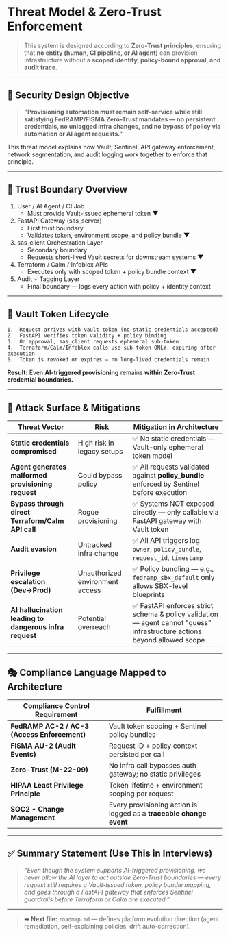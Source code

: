 # Threat Model & Zero-Trust Enforcement

> This system is designed according to **Zero-Trust principles**, ensuring that **no entity (human, CI pipeline, or AI agent)** can provision infrastructure without a **scoped identity, policy-bound approval, and audit trace**.

---

## 🎯 Security Design Objective

> **"Provisioning automation must remain self-service while still satisfying FedRAMP/FISMA Zero-Trust mandates — no persistent credentials, no unlogged infra changes, and no bypass of policy via automation or AI agent requests."**

This threat model explains how Vault, Sentinel, API gateway enforcement, network segmentation, and audit logging work together to enforce that principle.

---

## 🧭 Trust Boundary Overview

1. User / AI Agent / CI Job
   - Must provide Vault-issued ephemeral token
▼
2. FastAPI Gateway (sas_server)
	-	First trust boundary
	-	Validates token, environment scope, and policy bundle
▼
3. sas_client Orchestration Layer
	-	Secondary boundary
	-	Requests short-lived Vault secrets for downstream systems
▼
4. Terraform / Calm / Infoblox APIs
	-	Executes only with scoped token + policy bundle context
▼
5. Audit + Tagging Layer
	-	Final boundary — logs every action with policy + identity context

---

## 🔐 Vault Token Lifecycle

	1.	Request arrives with Vault token (no static credentials accepted)
	2.	FastAPI verifies token validity + policy binding
	3.	On approval, sas_client requests ephemeral sub-token
	4.	Terraform/Calm/Infoblox calls use sub-token ONLY, expiring after execution
	5.	Token is revoked or expires — no long-lived credentials remain

**Result:** Even **AI-triggered provisioning** remains **within Zero-Trust credential boundaries.**

---

## 🚨 Attack Surface & Mitigations

| Threat Vector | Risk | Mitigation in Architecture |
|--------------|------|----------------------------|
| **Static credentials compromised** | High risk in legacy setups | ✅ No static credentials — Vault-only ephemeral token model |
| **Agent generates malformed provisioning request** | Could bypass policy | ✅ All requests validated against **policy_bundle** enforced by Sentinel before execution |
| **Bypass through direct Terraform/Calm API call** | Rogue provisioning | ✅ Systems NOT exposed directly — only callable via FastAPI gateway with Vault token |
| **Audit evasion** | Untracked infra change | ✅ All API triggers log `owner`, `policy_bundle`, `request_id`, `timestamp` |
| **Privilege escalation (Dev→Prod)** | Unauthorized environment access | ✅ Policy bundling — e.g., `fedramp_sbx_default` only allows SBX-level blueprints |
| **AI hallucination leading to dangerous infra request** | Potential overreach | ✅ FastAPI enforces strict schema & policy validation — agent cannot "guess" infrastructure actions beyond allowed scope |

---

## 🎭 Compliance Language Mapped to Architecture

| Compliance Control Requirement | Fulfillment |
|-------------------------------|------------|
| **FedRAMP AC-2 / AC-3 (Access Enforcement)** | Vault token scoping + Sentinel policy bundles |
| **FISMA AU-2 (Audit Events)** | Request ID + policy context persisted per call |
| **Zero-Trust (M-22-09)** | No infra call bypasses auth gateway; no static privileges |
| **HIPAA Least Privilege Principle** | Token lifetime + environment scoping per request |
| **SOC2 - Change Management** | Every provisioning action is logged as a **traceable change event** |

---

## ✅ Summary Statement (Use This in Interviews)

> *“Even though the system supports AI-triggered provisioning, we never allow the AI layer to act outside Zero-Trust boundaries — every request still requires a Vault-issued token, policy bundle mapping, and goes through a FastAPI gateway that enforces Sentinel guardrails before Terraform or Calm are executed.”*

---

> ➡ **Next file:** `roadmap.md` — defines platform evolution direction (agent remediation, self-explaining policies, drift auto-correction).

